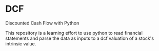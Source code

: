 # DCF
Discounted Cash Flow with Python

This repository is a learning effort to use python to read financial statements and parse the data as inputs to a dcf valuation of a stock's intrinsic value.
